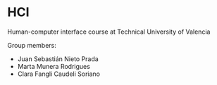 # HCI
Human-computer interface course at Technical University of Valencia

Group members:
- Juan Sebastián Nieto Prada
- Marta Munera Rodrigues
- Clara Fangli Caudeli Soriano